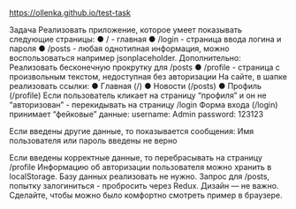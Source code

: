https://ollenka.github.io/test-task

Задача
Реализовать приложение, которое умеет показывать следующие страницы:
●	/ - главная
●	/login - страница ввода логина и пароля
●	/posts - любая однотипная информация, можно воспользоваться например jsonplaceholder. Дополнительно: Реализовать бесконечную прокрутку для /posts
●	/profile - страница с произвольным текстом, недоступная без авторизации
На сайте, в шапке реализовать ссылки:
●	Главная (/)
●	Новости (/posts)
●	Профиль (/profile)
Если пользователь кликает на страницу “профиля” и он не “авторизован” - перекидывать на страницу /login
Форма входа (/login) принимает “фейковые” данные:
username: Admin
password: 123123 

Если введены другие данные, то показывается сообщения:
Имя пользователя или пароль введены не верно 

Если введены корректные данные, то перебрасывать на страницу /profile
Информацию об авторизации пользователя можно хранить в localStorage. Базу данных реализовать не нужно.
Запрос для /posts, попытку залогиниться - пробросить через Redux.
Дизайн — не важно. Сделайте, чтобы можно было комфортно смотреть пример в браузере.
